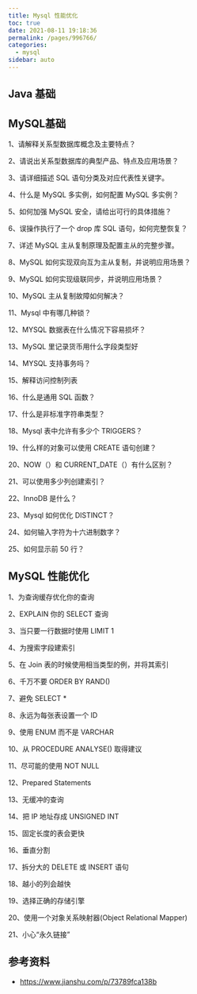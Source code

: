 ```yaml
---
title: Mysql 性能优化
toc: true
date: 2021-08-11 19:18:36
permalink: /pages/996766/
categories:
  - mysql
sidebar: auto
---
```




## Java 基础







## MySQL基础

1、请解释关系型数据库概念及主要特点？

2、请说出关系型数据库的典型产品、特点及应用场景？

3、请详细描述 SQL 语句分类及对应代表性关键字。

4、什么是 MySQL 多实例，如何配置 MySQL 多实例？

5、如何加强 MySQL 安全，请给出可行的具体措施？

6、误操作执行了一个 drop 库 SQL 语句，如何完整恢复？

7、详述 MySQL 主从复制原理及配置主从的完整步骤。

8、MySQL 如何实现双向互为主从复制，并说明应用场景？

9、MySQL 如何实现级联同步，并说明应用场景？

10、MySQL 主从复制故障如何解决？

11、Mysql 中有哪几种锁？

12、MYSQL 数据表在什么情况下容易损坏？

13、MySQL 里记录货币用什么字段类型好

14、MYSQL 支持事务吗？

15、解释访问控制列表

16、什么是通用 SQL 函数？

17、什么是非标准字符串类型？

18、Mysql 表中允许有多少个 TRIGGERS？

19、什么样的对象可以使用 CREATE 语句创建？

20、NOW（）和 CURRENT_DATE（）有什么区别？

21、可以使用多少列创建索引？

22、InnoDB 是什么？

23、Mysql 如何优化 DISTINCT？

24、如何输入字符为十六进制数字？

25、如何显示前 50 行？



## MySQL 性能优化



1、为查询缓存优化你的查询

2、EXPLAIN 你的 SELECT 查询

3、当只要一行数据时使用 LIMIT 1

4、为搜索字段建索引

5、在 Join 表的时候使用相当类型的例，并将其索引

6、千万不要 ORDER BY RAND()

7、避免 SELECT *

8、永远为每张表设置一个 ID

9、使用 ENUM 而不是 VARCHAR

10、从 PROCEDURE ANALYSE() 取得建议

11、尽可能的使用 NOT NULL

12、Prepared Statements

13、无缓冲的查询

14、把 IP 地址存成 UNSIGNED INT

15、固定长度的表会更快

16、垂直分割

17、拆分大的 DELETE 或 INSERT 语句

18、越小的列会越快

19、选择正确的存储引擎

20、使用一个对象关系映射器(Object Relational Mapper)

21、小心“永久链接”





## 参考资料

- https://www.jianshu.com/p/73789fca138b
